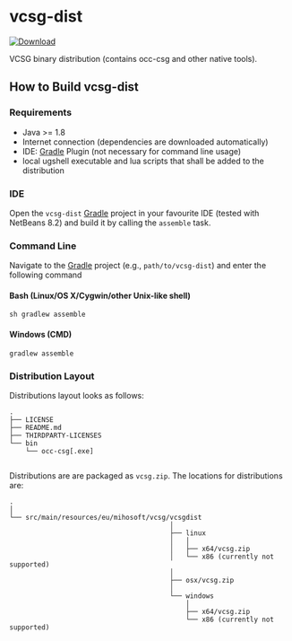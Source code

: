 # vcsg-dist

[ ![Download](https://api.bintray.com/packages/miho/JCSG/vcsg-dist/images/download.svg) ](https://bintray.com/miho/JCSG/vcsg-dist/_latestVersion)

VCSG binary distribution (contains occ-csg and other native tools). 

## How to Build vcsg-dist

### Requirements

- Java >= 1.8
- Internet connection (dependencies are downloaded automatically)
- IDE: [Gradle](http://www.gradle.org/) Plugin (not necessary for command line usage)
- local ugshell executable and lua scripts that shall be added to the distribution

### IDE

Open the `vcsg-dist` [Gradle](http://www.gradle.org/) project in your favourite IDE (tested with NetBeans 8.2) and build it
by calling the `assemble` task.

### Command Line

Navigate to the [Gradle](http://www.gradle.org/) project (e.g., `path/to/vcsg-dist`) and enter the following command

#### Bash (Linux/OS X/Cygwin/other Unix-like shell)

    sh gradlew assemble
    
#### Windows (CMD)

    gradlew assemble
    
### Distribution Layout

Distributions layout looks as follows:

```
.
├── LICENSE
├── README.md
├── THIRDPARTY-LICENSES
└── bin
    └── occ-csg[.exe]
            
```
Distributions are are packaged as `vcsg.zip`. The locations for distributions are:

```
.
│
└── src/main/resources/eu/mihosoft/vcsg/vcsgdist
                                        │
                                        ├── linux
                                        │   │  
                                        │   ├── x64/vcsg.zip
                                        │   └── x86 (currently not supported)
                                        │
                                        ├── osx/vcsg.zip
                                        │   
                                        └── windows
                                            │
                                            ├── x64/vcsg.zip
                                            └── x86 (currently not supported)
```
